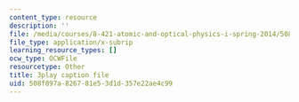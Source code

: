 ```yaml
---
content_type: resource
description: ''
file: /media/courses/8-421-atomic-and-optical-physics-i-spring-2014/508f897a826781e53d1d357e22ae4c99_MVOJloovd18.srt
file_type: application/x-subrip
learning_resource_types: []
ocw_type: OCWFile
resourcetype: Other
title: 3play caption file
uid: 508f897a-8267-81e5-3d1d-357e22ae4c99
---
```

